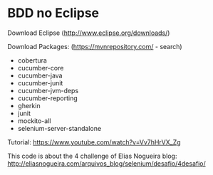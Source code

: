 # BDD no Eclipse

Download Eclipse (http://www.eclipse.org/downloads/)

Download Packages: (https://mvnrepository.com/ - search)

* cobertura
* cucumber-core
* cucumber-java
* cucumber-junit
* cucumber-jvm-deps
* cucumber-reporting
* gherkin
* junit
* mockito-all
* selenium-server-standalone

Tutorial: https://www.youtube.com/watch?v=Vv7hHrVX_Zg

This code is about the 4 challenge of Elias Nogueira blog: http://eliasnogueira.com/arquivos_blog/selenium/desafio/4desafio/
